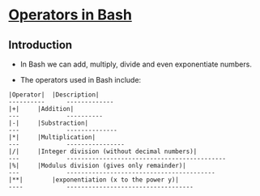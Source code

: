 # <ins>Operators in Bash</ins>

## Introduction
- In Bash we can add, multiply, divide and even exponentiate numbers.

- The operators used in Bash include:

```
|Operator|	|Description|
----------      -------------
|+|		|Addition|
---             ----------
|-|		|Substraction|
---             --------------
|*|		|Multiplication|
---             ----------------
|/|		|Integer division (without decimal numbers)|
---             --------------------------------------------
|%|		|Modulus division (gives only remainder)|
---             -----------------------------------------
|**|		|exponentiation (x to the power y)|
----            -----------------------------------